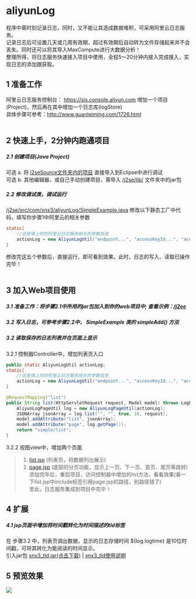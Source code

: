 # aliyunLog
程序中需时刻记录日志，同时，又不能让其造成数据堆积，可采用阿里云日志服务。<br/>
记录日志后可设置几天或几周有效期，超过有效期后自动转为文件存储起来并不会丢失。同时还可以将其导入MaxCompute进行大数据分析！<br/>
整理所得，将日志服务快速接入项目中使用，全程5～20分钟内接入完成接入，实现日志的添加跟获取。
<br/>
## 1 准备工作
阿里云日志服务控制台： <a href="https://sls.console.aliyun.com">https://sls.console.aliyun.com</a> 增加一个项目(Project)，然后再在其中增加一个日志库(logStore)<br/>
具体步骤可参考：<a href="http://www.guanleiming.com/1726.html">http://www.guanleiming.com/1726.html</a><br/>
<br/>
## 2 快速上手，2分钟内跑通项目
##### 2.1 创建项目(Java Project)
可选 a. 将 <a href="https://github.com/xnx3/aliyunLog/tree/master/j2se">j2seSource文件夹内的项目</a> 直接导入到Eclipse中进行调试<br/>
可选 b. 其他编辑器，或自己手动创建项目，需导入 <a href="https://github.com/xnx3/aliyunLog/tree/master/j2se/lib">/j2se/lib/</a> 文件夹中的jar包<br/>
##### 2.2 修改调试类，调试运行
<a href="https://github.com/xnx3/aliyunLog/blob/master/j2se/src/com/xnx3/aliyunLog/SimpleExample.java">/j2se/src/com/xnx3/aliyunLog/SimpleExample.java</a> 修改以下静态工厂中代码，填写你步骤1中阿里云的相关参数
````Java
static{
    //这里填上你的阿里云日志服务相关的参数信息
    actionLog = new AliyunLogUtil("endpoint...", "accessKeyId...", "accessKeySecret...", "project...", "logstore...");
}
````
修改完这五个参数后，直接运行，即可看到效果。此时，日志的写入、读取已操作完毕！<br/>
<br/>

## 3 加入Web项目使用
##### 3.1 准备工作：将步骤2.1中所用的jar包加入到你的web项目中; 查看示例：<a href="https://github.com/xnx3/aliyunLog/blob/master/j2ee">/j2ee</a>
##### 3.2 写入日志，可参考步骤2.2中， SimpleExample 类的 simpleAdd() 方法
##### 3.2 读取保存的日志列表并在页面上显示
3.2.1 控制器Controller中，增加列表页入口
````Java
public static AliyunLogUtil actionLog;
static{
    //这里填上你的阿里云日志服务相关的参数信息
    actionLog = new AliyunLogUtil("endpoint...", "accessKeyId...", "accessKeySecret...", "project...", "logstore...");
}
    
@RequestMapping("list")
public String list(HttpServletRequest request, Model model) throws LogException{
    AliyunLogPageUtil log = new AliyunLogPageUtil(actionLog);
    JSONArray jsonArray = log.list("", "", true, 10, request);
    model.addAttribute("list", jsonArray);
    model.addAttribute("page", log.getPage());
    return "simple/list";
}
````
3.2.2 视图view中，增加两个页面<br/>
>   1. <a href="https://github.com/xnx3/aliyunLog/blob/master/j2ee/WebRoot/WEB-INF/view/simple/list.jsp">list.jsp</a> (列表页，将数据列出展示)<br/>
>   2. <a href="https://github.com/xnx3/aliyunLog/blob/master/j2ee/WebRoot/WEB-INF/view/include/page.jsp">page.jsp</a> (底部的分页功能，显示上一页、下一页、首页、尾页等跳转)<br/>
添加完毕后，重启项目，访问控制器中增加的list方法，看看效果(看一下list.jsp中include标签引用page.jsp的路径，别路径错了)<br/>
至此，日志服务集成到项目中完毕！

## 4 扩展
##### 4.1 jsp页面中增加将时间戳转化为时间描述的tld标签
在 步骤3.2 中，列表页调出数据，显示的日志存储时间 ${log.logtime} 是10位时间戳，可将其转化为能阅读的时间显示。<br/>
引入jar包 <a href="https://github.com/xnx3/xnx3_tld/raw/master/xnx3_tld.jar">xnx3_tld.jar(点击下载)</a> | <a href="https://github.com/xnx3/xnx3_tld">xnx3_tld使用说明</a>

## 5 预览效果
![](http://www.xnx3.com/d/file/doc/j2se_util/20170522/138e051efdc1180d253980ce083c608a.png)



